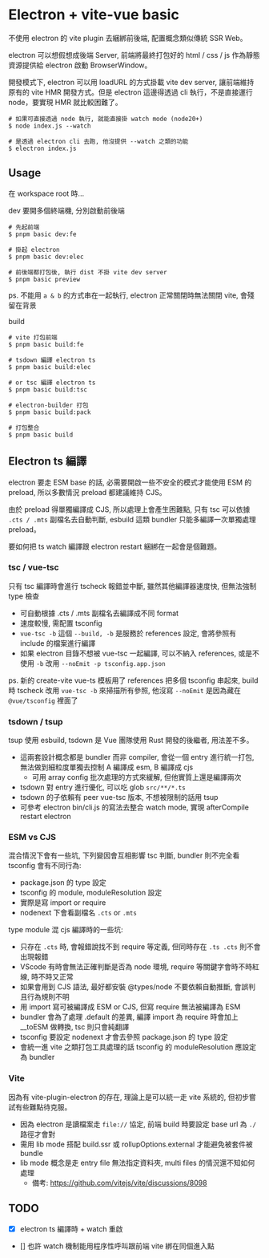 # Electron + vite-vue basic

不使用 electron 的 vite plugin 去綑綁前後端, 配置概念類似傳統 SSR Web。

electron 可以想假想成後端 Server, 前端將最終打包好的 html / css / js 作為靜態資源提供給 electron 啟動 BrowserWindow。

開發模式下, electron 可以用 loadURL 的方式掛載 vite dev server, 讓前端維持原有的 vite HMR 開發方式。但是 electron 這邊得透過 cli 執行，不是直接運行 node，要實現 HMR 就比較困難了。

```
# 如果可直接透過 node 執行, 就能直接掛 watch mode (node20+)
$ node index.js --watch

# 是透過 electron cli 去跑, 他沒提供 --watch 之類的功能
$ electron index.js
```

## Usage

在 workspace root 時...

dev 要開多個終端機, 分別啟動前後端

```
# 先起前端
$ pnpm basic dev:fe

# 掛起 electron
$ pnpm basic dev:elec

# 前後端都打包後, 執行 dist 不掛 vite dev server
$ pnpm basic preview
```

ps. 不能用 `a & b` 的方式串在一起執行, electron 正常關閉時無法關閉 vite, 會殘留在背景

build

```
# vite 打包前端
$ pnpm basic build:fe

# tsdown 編譯 electron ts
$ pnpm basic build:elec

# or tsc 編譯 electron ts
$ pnpm basic build:tsc

# electron-builder 打包
$ pnpm basic build:pack

# 打包整合
$ pnpm basic build
```

## Electron ts 編譯

electron 要走 ESM base 的話, 必需要開啟一些不安全的模式才能使用 ESM 的 preload, 所以多數情況 preload 都建議維持 CJS。

由於 preload 得單獨編譯成 CJS, 所以處理上會產生困難點, 只有 tsc 可以依據 `.cts / .mts` 副檔名去自動判斷, esbuild 這類 bundler 只能多編譯一次單獨處理 preload。

要如何把 ts watch 編譯跟 electron restart 綑綁在一起會是個難題。

### tsc / vue-tsc

只有 tsc 編譯時會進行 tscheck 報錯並中斷, 雖然其他編譯器速度快, 但無法強制 type 檢查

- 可自動根據 .cts / .mts 副檔名去編譯成不同 format
- 速度較慢, 需配置 tsconfig
- `vue-tsc -b` 這個 `--build, -b` 是服務於 references 設定, 會將參照有 include 的檔案進行編譯
- 如果 electron 目錄不想被 vue-tsc 一起編譯, 可以不納入 references, 或是不使用 `-b` 改用 `--noEmit -p tsconfig.app.json`

ps. 新的 create-vite vue-ts 模板用了 references 把多個 tsconfig 串起來, build 時 tscheck 改用 `vue-tsc -b` 來掃描所有參照, 他沒寫 `--noEmit` 是因為藏在 `@vue/tsconfig` 裡面了

### tsdown / tsup

tsup 使用 esbuild, tsdown 是 Vue 團隊使用 Rust 開發的後繼者, 用法差不多。

- 這兩套設計概念都是 bundler 而非 compiler, 會從一個 entry 進行統一打包, 無法做到細粒度單獨去控制 A 編譯成 esm, B 編譯成 cjs
  - 可用 array config 批次處理的方式來緩解, 但他實質上還是編譯兩次
- tsdown 對 entry 進行優化, 可以吃 glob `src/**/*.ts`
- tsdown 的子依賴有 peer vue-tsc 版本, 不想被限制的話用 tsup
- 可參考 electron bin/cli.js 的寫法去整合 watch mode, 實現 afterCompile restart electron

### ESM vs CJS

混合情況下會有一些坑, 下列變因會互相影響 tsc 判斷, bundler 則不完全看 tsconfig 會有不同行為:

- package.json 的 type 設定
- tsconfig 的 module, moduleResolution 設定
- 實際是寫 import or require
- nodenext 下會看副檔名 `.cts` or `.mts`

type module 混 cjs 編譯時的一些坑:

- 只存在 `.cts` 時, 會報錯說找不到 require 等定義, 但同時存在 `.ts .cts` 則不會出現報錯
- VScode 有時會無法正確判斷是否為 node 環境, require 等關鍵字會時不時紅線, 時不時又正常
- 如果會用到 CJS 語法, 最好都安裝 @types/node 不要依賴自動推斷, 會誤判且行為規則不明
- 用 import 寫可被編譯成 ESM or CJS, 但寫 require 無法被編譯為 ESM
- bundler 會為了處理 .default 的差異, 編譯 import 為 require 時會加上 __toESM 做轉換, tsc 則只會純翻譯
- tsconfig 要設定 nodenext 才會去參照 package.json 的 type 設定
- 會統一進 vite 之類打包工具處理的話 tsconfig 的 moduleResolution 應設定為 bundler

### Vite

因為有 vite-plugin-electron 的存在, 理論上是可以統一走 vite 系統的, 但初步嘗試有些難點待克服。

- 因為 electron 是讀檔案走 `file://` 協定, 前端 build 時要設定 base url 為 `./` 路徑才會對
- 需用 lib mode 搭配 build.ssr 或 rollupOptions.external 才能避免被套件被 bundle
- lib mode 概念是走 entry file 無法指定資料夾, multi files 的情況還不知如何處理
  - 備考: https://github.com/vitejs/vite/discussions/8098

## TODO

- [x] electron ts 編譯時 + watch 重啟
- [] 也許 watch 機制能用程序性呼叫跟前端 vite 綁在同個進入點
